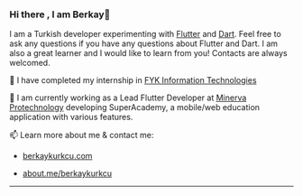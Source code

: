 ### Hi there , I am Berkay👋


I am a Turkish developer experimenting with [Flutter](https://flutter.dev/) and [Dart](https://dart.dev/). 
Feel free to ask any questions if you have any questions about Flutter and Dart. I am also a great learner and I would like to learn from you! Contacts are always welcomed.

🌱 I have completed my internship in [FYK Information Technologies](https://fykmobile.com)

🔭 I am currently working as a Lead Flutter Developer at [Minerva Protechnology](https://www.minervaprotechnology.com/) developing SuperAcademy, a mobile/web education application with various features.

📫 Learn more about me & contact me:

*  [berkaykurkcu.com](https://berkaykurkcu.com)

*  [about.me/berkaykurkcu](https://about.me/berkaykurkcu)


---
